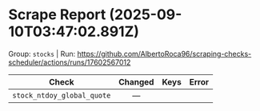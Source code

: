 # Scrape Report (2025-09-10T03:47:02.891Z)

Group: `stocks`  |  Run: https://github.com/AlbertoRoca96/scraping-checks-scheduler/actions/runs/17602567012

| Check | Changed | Keys | Error |
|---|:---:|:--|:--|
| `stock_ntdoy_global_quote` | — |  |  |
